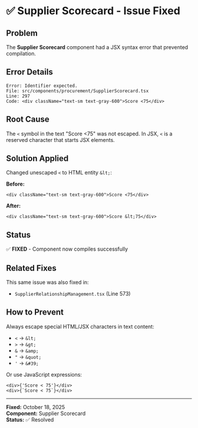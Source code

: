 # ✅ Supplier Scorecard - Issue Fixed

## Problem
The **Supplier Scorecard** component had a JSX syntax error that prevented compilation.

## Error Details
```
Error: Identifier expected.
File: src/components/procurement/SupplierScorecard.tsx
Line: 297
Code: <div className="text-sm text-gray-600">Score <75</div>
```

## Root Cause
The `<` symbol in the text "Score <75" was not escaped. In JSX, `<` is a reserved character that starts JSX elements.

## Solution Applied
Changed unescaped `<` to HTML entity `&lt;`:

**Before:**
```tsx
<div className="text-sm text-gray-600">Score <75</div>
```

**After:**
```tsx
<div className="text-sm text-gray-600">Score &lt;75</div>
```

## Status
✅ **FIXED** - Component now compiles successfully

## Related Fixes
This same issue was also fixed in:
- `SupplierRelationshipManagement.tsx` (Line 573)

## How to Prevent
Always escape special HTML/JSX characters in text content:
- `<` → `&lt;`
- `>` → `&gt;`
- `&` → `&amp;`
- `"` → `&quot;`
- `'` → `&#39;`

Or use JavaScript expressions:
```tsx
<div>{'Score < 75'}</div>
<div>{`Score < 75`}</div>
```

---
**Fixed:** October 18, 2025  
**Component:** Supplier Scorecard  
**Status:** ✅ Resolved
